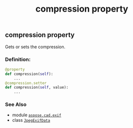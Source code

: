 ﻿---
title: compression property
second_title: Aspose.CAD for Python via .NET API References
description: 
type: docs
weight: 170
url: /python-net/aspose.cad.exif/jpegexifdata/compression/
is_root: false
---

## compression property


Gets or sets the compression.
### Definition:
```python
@property
def compression(self):
    ...
@compression.setter
def compression(self, value):
    ...
```

### See Also
* module [`aspose.cad.exif`](../../)
* class [`JpegExifData`](/cad/python-net/aspose.cad.exif/jpegexifdata)
